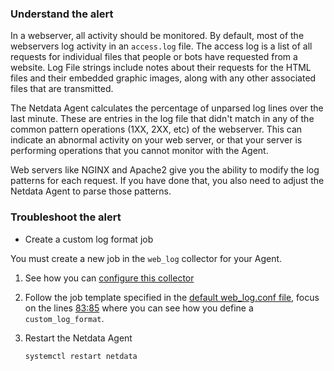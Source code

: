 ### Understand the alert

In a webserver, all activity should be monitored. By default, most of the webservers log activity in an `access.log` file. The access log is a list of all requests for individual files that people or bots have requested from a website. Log File strings include notes about their requests for the HTML files and their embedded graphic images, along with any other associated files that are transmitted.

The Netdata Agent calculates the percentage of unparsed log lines over the last minute. These are entries in the log file that didn't match in any of the common pattern operations (1XX, 2XX, etc) of the webserver. This can indicate an abnormal activity on your web server, or that your server is performing operations that you cannot monitor with the Agent.

Web servers like NGINX and Apache2 give you the ability to modify the log patterns for each request. If you have done that, you also need to adjust the Netdata Agent to parse those patterns.

### Troubleshoot the alert

- Create a custom log format job

You must create a new job in the `web_log` collector for your Agent.

1. See how you can [configure this collector](https://learn.netdata.cloud/docs/agent/collectors/python.d.plugin/web_log#configuration)

2. Follow the job template specified in the [default web_log.conf file](https://github.com/netdata/netdata/blob/master/collectors/python.d.plugin/web_log/web_log.conf#L53-L86), focus on the lines [83:85](https://github.com/netdata/netdata/blob/e6d9fbc4a53f1d35363e9b342231bb11627bafbd/collectors/python.d.plugin/web_log/web_log.conf#L83-L85) where you can see how you define a `custom_log_format`.

3. Restart the Netdata Agent
   ```
   systemctl restart netdata
   ```



